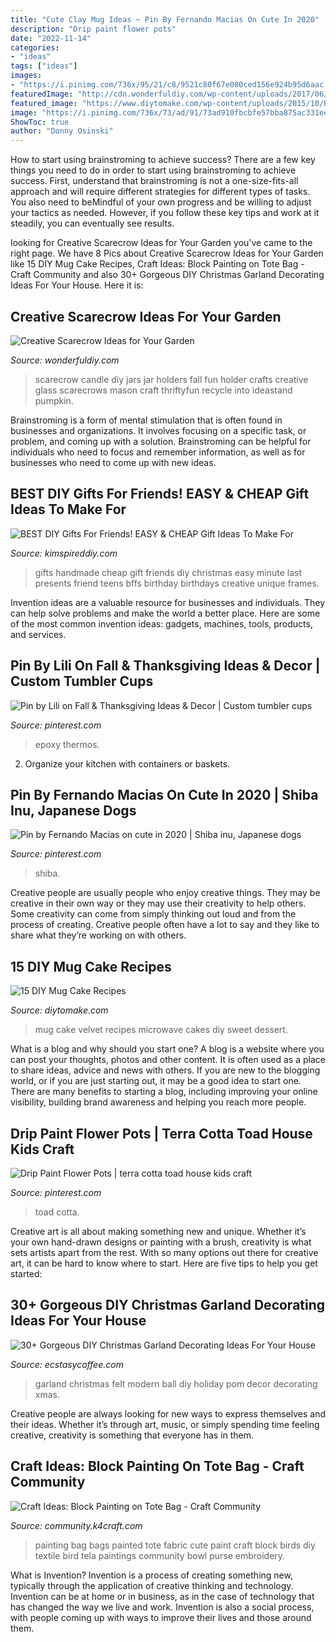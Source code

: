 ```yaml
---
title: "Cute Clay Mug Ideas ~ Pin By Fernando Macias On Cute In 2020"
description: "Drip paint flower pots"
date: "2022-11-14"
categories:
- "ideas"
tags: ["ideas"]
images:
- "https://i.pinimg.com/736x/95/21/c8/9521c80f67e080ced156e924b95d6aac.jpg"
featuredImage: "http://cdn.wonderfuldiy.com/wp-content/uploads/2017/06/Scarecrow-candle-jars.jpg"
featured_image: "https://www.diytomake.com/wp-content/uploads/2015/10/Red-Velvet-Mug-Cake.jpg"
image: "https://i.pinimg.com/736x/73/ad/91/73ad910fbcbfe57bba875ac331ee1bea.jpg"
ShowToc: true
author: "Donny Osinski"
---
```



How to start using brainstroming to achieve success?
There are a few key things you need to do in order to start using brainstroming to achieve success. First, understand that brainstroming is not a one-size-fits-all approach and will require different strategies for different types of tasks. You also need to beMindful of your own progress and be willing to adjust your tactics as needed. However, if you follow these key tips and work at it steadily, you can eventually see results.

	

		
looking for Creative Scarecrow Ideas for Your Garden you've came to the right page. We have 8 Pics about Creative Scarecrow Ideas for Your Garden like 15 DIY Mug Cake Recipes, Craft Ideas: Block Painting on Tote Bag - Craft Community and also 30+ Gorgeous DIY Christmas Garland Decorating Ideas For Your House. Here it is:
		
    
## Creative Scarecrow Ideas For Your Garden

<img loading=lazy src="http://cdn.wonderfuldiy.com/wp-content/uploads/2017/06/Scarecrow-candle-jars.jpg" onerror="this.onerror=null;this.src='https://tse3.mm.bing.net/th?id=OIP.GKr2jMJxKHZBjSb8-25UtwHaJ6&amp;pid=15.1';" alt="Creative Scarecrow Ideas for Your Garden">

_Source: wonderfuldiy.com_

>scarecrow candle diy jars jar holders fall fun holder crafts creative glass scarecrows mason craft thriftyfun recycle into ideastand pumpkin. 

	

Brainstroming is a form of mental stimulation that is often found in businesses and organizations. It involves focusing on a specific task, or problem, and coming up with a solution. Brainstroming can be helpful for individuals who need to focus and remember information, as well as for businesses who need to come up with new ideas.

    
## BEST DIY Gifts For Friends! EASY &amp; CHEAP Gift Ideas To Make For

<img loading=lazy src="https://kimspireddiy.com/wp-content/uploads/2018/10/BEST-DIY-Gifts-For-Friends-EASY-and-CHEAP-Gift-Ideas-To-Make-For-Birthdays-Christmas-Gifts-Creative-and-Unique-Presents-That-Are-Cute-Last-Minute-Handmade-Ideas-BFFs-Teens-14.jpg" onerror="this.onerror=null;this.src='https://tse2.mm.bing.net/th?id=OIP.dQx6gjV5XZd_JiRNQHtoPgHaLH&amp;pid=15.1';" alt="BEST DIY Gifts For Friends! EASY &amp; CHEAP Gift Ideas To Make For">

_Source: kimspireddiy.com_

>gifts handmade cheap gift friends diy christmas easy minute last presents friend teens bffs birthday birthdays creative unique frames. 

	

Invention ideas are a valuable resource for businesses and individuals. They can help solve problems and make the world a better place. Here are some of the most common invention ideas: gadgets, machines, tools, products, and services.

    
## Pin By Lili On Fall &amp; Thanksgiving Ideas &amp; Decor | Custom Tumbler Cups

<img loading=lazy src="https://i.pinimg.com/736x/a9/a7/fc/a9a7fc440ffe2fa1873a4a7ba51a6af7.jpg" onerror="this.onerror=null;this.src='https://tse4.mm.bing.net/th?id=OIP.IMVxgO56S6WbfMHarJ7zcQHaNL&amp;pid=15.1';" alt="Pin by Lili on Fall &amp; Thanksgiving Ideas &amp; Decor | Custom tumbler cups">

_Source: pinterest.com_

>epoxy thermos. 

	

2. Organize your kitchen with containers or baskets.

    
## Pin By Fernando Macias On Cute In 2020 | Shiba Inu, Japanese Dogs

<img loading=lazy src="https://i.pinimg.com/736x/95/21/c8/9521c80f67e080ced156e924b95d6aac.jpg" onerror="this.onerror=null;this.src='https://tse4.mm.bing.net/th?id=OIP.-Cp62ke60F90FFGGXNJN9AHaNK&amp;pid=15.1';" alt="Pin by Fernando Macias on cute in 2020 | Shiba inu, Japanese dogs">

_Source: pinterest.com_

>shiba. 

	

Creative people are usually people who enjoy creative things. They may be creative in their own way or they may use their creativity to help others. Some creativity can come from simply thinking out loud and from the process of creating. Creative people often have a lot to say and they like to share what they’re working on with others.

    
## 15 DIY Mug Cake Recipes

<img loading=lazy src="https://www.diytomake.com/wp-content/uploads/2015/10/Red-Velvet-Mug-Cake.jpg" onerror="this.onerror=null;this.src='https://tse1.mm.bing.net/th?id=OIP.JktXcuttT0FM6ieKGvgQPAHaHR&amp;pid=15.1';" alt="15 DIY Mug Cake Recipes">

_Source: diytomake.com_

>mug cake velvet recipes microwave cakes diy sweet dessert. 

	

What is a blog and why should you start one?
A blog is a website where you can post your thoughts, photos and other content. It is often used as a place to share ideas, advice and news with others. If you are new to the blogging world, or if you are just starting out, it may be a good idea to start one. There are many benefits to starting a blog, including improving your online visibility, building brand awareness and helping you reach more people.

    
## Drip Paint Flower Pots | Terra Cotta Toad House Kids Craft

<img loading=lazy src="https://i.pinimg.com/736x/73/ad/91/73ad910fbcbfe57bba875ac331ee1bea.jpg" onerror="this.onerror=null;this.src='https://tse3.mm.bing.net/th?id=OIP.8f4v0Ijh73Is_3u8_xQxmQHaLL&amp;pid=15.1';" alt="Drip Paint Flower Pots | terra cotta toad house kids craft">

_Source: pinterest.com_

>toad cotta. 

	

Creative art is all about making something new and unique. Whether it’s your own hand-drawn designs or painting with a brush, creativity is what sets artists apart from the rest. With so many options out there for creative art, it can be hard to know where to start. Here are five tips to help you get started: 

    
## 30+ Gorgeous DIY Christmas Garland Decorating Ideas For Your House

<img loading=lazy src="https://i0.wp.com/www.ecstasycoffee.com/wp-content/uploads/2017/11/Modern-Christmas-Felt-Ball-Garland.jpg?resize=564%2C846" onerror="this.onerror=null;this.src='https://tse2.mm.bing.net/th?id=OIP.FS0siO83JjynedYzU3Ql7AHaLH&amp;pid=15.1';" alt="30+ Gorgeous DIY Christmas Garland Decorating Ideas For Your House">

_Source: ecstasycoffee.com_

>garland christmas felt modern ball diy holiday pom decor decorating xmas. 

	

Creative people are always looking for new ways to express themselves and their ideas. Whether it’s through art, music, or simply spending time feeling creative, creativity is something that everyone has in them.

    
## Craft Ideas: Block Painting On Tote Bag - Craft Community

<img loading=lazy src="http://community.k4craft.com/wp-content/uploads/2017/07/Block-print-ideas-2.jpg" onerror="this.onerror=null;this.src='https://tse4.mm.bing.net/th?id=OIP.1e35djFkKM7CrclLIzsDRgAAAA&amp;pid=15.1';" alt="Craft Ideas: Block Painting on Tote Bag - Craft Community">

_Source: community.k4craft.com_

>painting bag bags painted tote fabric cute paint craft block birds diy textile bird tela paintings community bowl purse embroidery. 

	

What is Invention?
Invention is a process of creating something new, typically through the application of creative thinking and technology. Invention can be at home or in business, as in the case of technology that has changed the way we live and work. Invention is also a social process, with people coming up with ways to improve their lives and those around them.

